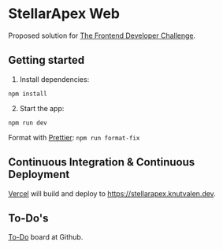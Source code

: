 # StellarApex Web

Proposed solution for [The Frontend Developer Challenge](https://github.com/knutvalen/coding-challenge-frontend).

## Getting started

1. Install dependencies:

```shell
npm install
```

2. Start the app:

```shell
npm run dev
```

Format with [Prettier](https://prettier.io): `npm run format-fix`

## Continuous Integration & Continuous Deployment

[Vercel](https://vercel.com/knutvalens-projects/space-x-angular) will build and deploy to https://stellarapex.knutvalen.dev.

## To-Do's

[To-Do](https://github.com/users/knutvalen/projects/1) board at Github.
